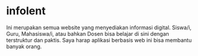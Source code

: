 # infolent
Ini merupakan semua website yang menyediakan informasi digital. Siswa/i, Guru, Mahasiswa/i, atau bahkan Dosen bisa belajar di sini dengan terstruktur dan paktis. Saya harap aplikasi berbasis web ini bisa membantu banyak orang.
